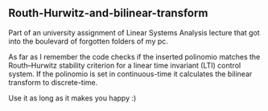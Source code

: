 ## Routh-Hurwitz-and-bilinear-transform 

Part of an university assignment of Linear Systems Analysis lecture that got into the boulevard of forgotten folders of my pc.

As far as I remember the code checks if the inserted polinomio matches the Routh–Hurwitz stability criterion for a linear time invariant (LTI) control system. If the polinomio is set in continuous-time it calculates the bilinear transform to discrete-time. 

Use it as long as it makes you happy :)
